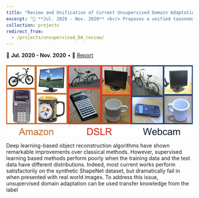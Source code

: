 ```yaml
---
title: "Review and Unification of Current Unsupervised Domain Adaptation Methods"
excerpt: "📅 **Jul. 2020 - Nov. 2020** <br/> Proposes a unified taxonomy to generalize most of the current methods in unsupervised domain adaptation. Also takes a deep look into Contrastive Adaptation Networks, and ways to improve performance. [More info.](https://b7leung.github.io/projects/unsupervised_DA_review) <br/><img src='/images/da_review_main_picture.jpg'>"
collection: projects
redirect_from: 
  - /projects/unsupervised_DA_review/
---
```


📅 **Jul. 2020 - Nov. 2020** • 📄 [Report](https://b7leung.github.io/files/Unsupervised_Domain_Adaptation.pdf)

<img src='/images/da_review_main_picture.jpg'>

Deep learning-based object reconstruction algorithms
have shown remarkable improvements over classical methods. However, supervised learning based methods perform
poorly when the training data and the test data have different distributions. Indeed, most current works perform
satisfactorily on the synthetic ShapeNet dataset, but dramatically fail in when presented with real world images. To
address this issue, unsupervised domain adaptation can be
used transfer knowledge from the label